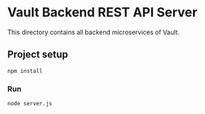 # Vault Backend REST API Server
This directory contains all backend microservices of Vault.

## Project setup
```
npm install
```

### Run
```
node server.js
```
